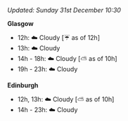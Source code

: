 *Updated: Sunday 31st December 10:30*

**Glasgow**

* 12h: :cloud: Cloudy [:umbrella: as of 12h]
* 13h: :cloud: Cloudy
* 14h - 18h: :cloud: Cloudy [:partly_sunny: as of 10h]
* 19h - 23h: :cloud: Cloudy

**Edinburgh**

* 12h, 13h: :cloud: Cloudy [:partly_sunny: as of 10h]
* 14h - 23h: :cloud: Cloudy
